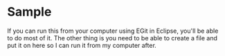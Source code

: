 Sample
===

If you can run this from your computer using EGit in Eclipse, you'll be able to do most of it.
The other thing is you need to be able to create a file and put it on here so I can run it from my computer after.
